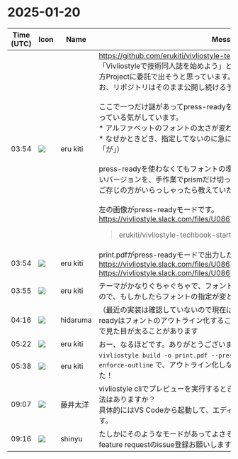# 2025-01-20

|Time (UTC)|Icon|Name|Message|
|---|---|---|---|
|03:54|![](https://avatars.slack-edge.com/2025-01-02/8239753544307_0a2ed044106a764896d3_72.jpg)|eru kiti|<https://github.com/erukiti/vivliostyle-techbook-starter><br>「Vivliostyleで技術同人誌を始めよう」という同人誌を1/25の技書博11で、親方Projectに委託で出そうと思っています。入稿は明日の午前11時までです。なお、リポジトリはそのまま公開し続ける予定です。<br><br>ここで一つだけ謎があってpress-readyを使うと、フォントの太さが微妙に変わっている気がしています。<br>* アルファベットのフォントの太さが変わる<br>* なぜかときどき、指定してないのに急に文字が太くなるときがある（脚注の「が」）<br><br>press-readyを使わなくてもフォントの埋め込みは出来ているようなので使わないバージョンを、手作業でprismだけ切って入稿してもいいのですが、もし何かご存じの方がいらっしゃったら教えていただけると幸いです。<br><br>左の画像がpress-readyモードです。<br>https://vivliostyle.slack.com/files/U086V6KMYCE/F08A15HREAC/image.png<br><blockquote>erukiti/vivliostyle-techbook-starter</blockquote>|
|03:54|![](https://avatars.slack-edge.com/2025-01-02/8239753544307_0a2ed044106a764896d3_72.jpg)|eru kiti|print.pdfがpress-readyモードで出力した物です<br>https://vivliostyle.slack.com/files/U086V6KMYCE/F089C8EFP7D/print.pdf<br>https://vivliostyle.slack.com/files/U086V6KMYCE/F08A15L118Q/screen.pdf|
|03:55|![](https://avatars.slack-edge.com/2025-01-02/8239753544307_0a2ed044106a764896d3_72.jpg)|eru kiti|テーマがかなりぐちゃぐちゃで、フォントの指定なんかも初期に格闘したものなので、もしかしたらフォントの指定が変という可能性もあります|
|04:16|![](https://avatars.slack-edge.com/2022-07-04/3777085476512_a8d3b37eee1f9c9519dc_72.png)|hidaruma|（最近の実装は確認していないので現在は違っているかもしれませんが）press-readyはフォントのアウトライン化することでPDF/X対応を行うので、この処理で見た目が太ることがあります|
|05:22|![](https://avatars.slack-edge.com/2025-01-02/8239753544307_0a2ed044106a764896d3_72.jpg)|eru kiti|おー、なるほどです。ありがとうございます。|
|05:38|![](https://avatars.slack-edge.com/2025-01-02/8239753544307_0a2ed044106a764896d3_72.jpg)|eru kiti|`vivliostyle build -o print.pdf --press-ready --preflight-option  no-enforce-outline` で、アウトライン化しないようにしたら、正常に描画できました！|
|09:07|![](https://secure.gravatar.com/avatar/071ca54af656223d6d39098e0598e777.jpg?s=72&d=https%3A%2F%2Fa.slack-edge.com%2Fdf10d%2Fimg%2Favatars%2Fava_0022-72.png)|藤井太洋|vivliostyle cliでプレビューを実行するときに、ブラウザーを起動しないような方法はありますか？<br>具体的にはVS Codeから起動して、エディター画面で読み込みたいと考えています。|
|09:16|![](https://avatars.slack-edge.com/2018-04-27/354445776386_e258f5ed5ba887b08668_72.jpg)|shinyu|たしかにそのようなモードがあってよさそうですが、ないですね。<br>feature requestのissue登録お願いします。|
